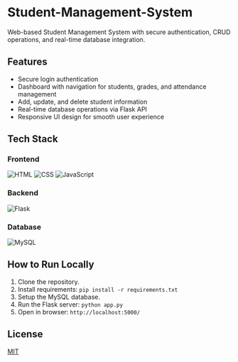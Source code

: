 # Student-Management-System
Web-based Student Management System with secure authentication, CRUD operations, and real-time database integration.

## Features
- Secure login authentication
- Dashboard with navigation for students, grades, and attendance management
- Add, update, and delete student information
- Real-time database operations via Flask API
- Responsive UI design for smooth user experience

## Tech Stack

### Frontend
![HTML](https://img.shields.io/badge/HTML5-E34F26?logo=html5&logoColor=white)
![CSS](https://img.shields.io/badge/CSS3-1572B6?logo=css3&logoColor=white)
![JavaScript](https://img.shields.io/badge/JavaScript-F7DF1E?logo=javascript&logoColor=black)

### Backend
![Flask](https://img.shields.io/badge/Flask-000000?logo=flask&logoColor=white)

### Database
![MySQL](https://img.shields.io/badge/MySQL-4479A1?logo=mysql&logoColor=white)



## How to Run Locally
1. Clone the repository.
2. Install requirements: `pip install -r requirements.txt`
3. Setup the MySQL database.
4. Run the Flask server: `python app.py`
5. Open in browser: `http://localhost:5000/`

## License
[MIT](LICENSE)


